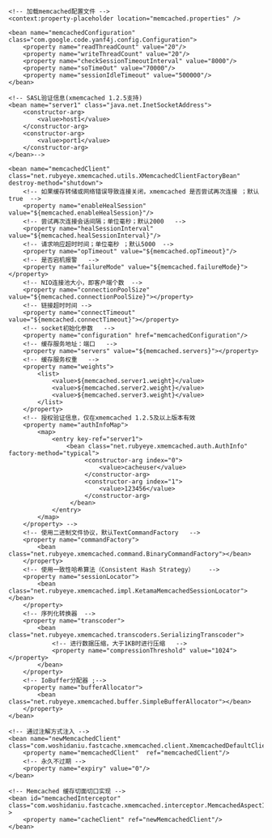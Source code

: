 <?xml version="1.0" encoding="UTF-8"?>
<beans xmlns="http://www.springframework.org/schema/beans"
	xmlns:xsi="http://www.w3.org/2001/XMLSchema-instance" xmlns:context="http://www.springframework.org/schema/context"
	xmlns:aop="http://www.springframework.org/schema/aop" xmlns:tx="http://www.springframework.org/schema/tx"
	xmlns:util="http://www.springframework.org/schema/util" xmlns:security="http://www.springframework.org/schema/security"
	xmlns:mvc="http://www.springframework.org/schema/mvc" xmlns:jpa="http://www.springframework.org/schema/data/jpa"
	xsi:schemalocation="http://www.springframework.org/schema/beans http://www.springframework.org/schema/beans/spring-beans.xsd
        			http://www.springframework.org/schema/context http://www.springframework.org/schema/context/spring-context.xsd
        			 http://www.springframework.org/schema/aop http://www.springframework.org/schema/aop/spring-aop.xsd
                    http://www.springframework.org/schema/tx http://www.springframework.org/schema/tx/spring-tx.xsd
                    http://www.springframework.org/schema/util http://www.springframework.org/schema/util/spring-util.xsd
					http://www.springframework.org/schema/security  http://www.springframework.org/schema/security/spring-security.xsd
       	 			http://www.springframework.org/schema/mvc http://www.springframework.org/schema/mvc/spring-mvc.xsd
       	 			http://www.springframework.org/schema/data/jpa http://www.springframework.org/schema/data/jpa/spring-jpa.xsd"
	default-autowire="byName" default-lazy-init="false">
	
	<!-- 加载memcached配置文件 -->
	<context:property-placeholder location="memcached.properties" /> 
	
	<bean name="memcachedConfiguration" class="com.google.code.yanf4j.config.Configuration">
	    <property name="readThreadCount" value="20"/>
	    <property name="writeThreadCount" value="20"/>
	    <property name="checkSessionTimeoutInterval" value="8000"/>
	    <property name="soTimeOut" value="70000"/>
	    <property name="sessionIdleTimeout" value="500000"/>  
	</bean>
	
	<!-- SASL验证信息(xmemcached 1.2.5支持)
	<bean name="server1" class="java.net.InetSocketAddress">
		<constructor-arg>
		    <value>host1</value>
		</constructor-arg>
		<constructor-arg>
		   	<value>port1</value>
		</constructor-arg>
	</bean>-->

  	<bean name="memcachedClient" class="net.rubyeye.xmemcached.utils.XMemcachedClientFactoryBean" destroy-method="shutdown">
		<!-- 如果缓存转储或网络错误导致连接关闭，xmemcached 是否尝试再次连接 ；默认true  -->
	  	<property name="enableHealSession" value="${memcached.enableHealSession}"/>  
  		<!-- 尝试再次连接会话间隔；单位毫秒；默认2000   --> 
  		<property name="healSessionInterval" value="${memcached.healSessionInterval}"/> 
	  	<!-- 请求响应超时时间；单位毫秒 ；默认5000  -->
	  	<property name="opTimeout" value="${memcached.opTimeout}"/>  
  	 	<!-- 是否宕机报警   -->
		<property name="failureMode" value="${memcached.failureMode}"></property>
		<!-- NIO连接池大小，即客户端个数  -->
		<property name="connectionPoolSize" value="${memcached.connectionPoolSize}"></property>
		<!-- 链接超时时间 -->
        <property name="connectTimeout" value="${memcached.connectTimeout}"></property>
  		<!-- socket初始化参数   -->
  		<property name="configuration" href="memcachedConfiguration"/>  
		<!-- 缓存服务地址：端口   -->
		<property name="servers" value="${memcached.servers}"></property>
		<!-- 缓存服务权重   -->
		<property name="weights">
            <list>
                <value>${memcached.server1.weight}</value>  
                <value>${memcached.server2.weight}</value>  
                <value>${memcached.server3.weight}</value> 
            </list>
        </property> 
        <!-- 授权验证信息，仅在xmemcached 1.2.5及以上版本有效  
        <property name="authInfoMap">
            <map>
            	<entry key-ref="server1">
                    <bean class="net.rubyeye.xmemcached.auth.AuthInfo" factory-method="typical">
                         <constructor-arg index="0">
                             <value>cacheuser</value>
                         </constructor-arg>
                         <constructor-arg index="1">
                             <value>123456</value>
                         </constructor-arg>
                     </bean>
                </entry>
            </map>
        </property> -->
		<!-- 使用二进制文件协议，默认TextCommandFactory   -->
		<property name="commandFactory">
			<bean class="net.rubyeye.xmemcached.command.BinaryCommandFactory"></bean>
		</property>
		<!-- 使用一致性哈希算法（Consistent Hash Strategy）    -->
		<property name="sessionLocator">
			<bean class="net.rubyeye.xmemcached.impl.KetamaMemcachedSessionLocator"></bean>
		</property>
		<!-- 序列化转换器  -->
		<property name="transcoder">
			<bean class="net.rubyeye.xmemcached.transcoders.SerializingTranscoder">
				<!-- 进行数据压缩，大于1KB时进行压缩   -->
				<property name="compressionThreshold" value="1024"></property>
			</bean> 
		</property>
		<!-- IoBuffer分配器 ;-->
        <property name="bufferAllocator">
            <bean class="net.rubyeye.xmemcached.buffer.SimpleBufferAllocator"></bean>
        </property>
	</bean>  
	
	<!-- 通过注解方式注入 -->
	<bean name="newMemcachedClient" class="com.woshidaniu.fastcache.xmemcached.client.XmemcachedDefaultClient">
	    <property name="memcachedClient"  ref="memcachedClient"/>
		<!-- 永久不过期 -->
		<property name="expiry" value="0"/>
	</bean>
	
	<!-- Memcached 缓存切面切口实现 -->
	<bean id="memcachedInterceptor" class="com.woshidaniu.fastcache.xmemcached.interceptor.MemcachedAspectInterceptor"  >
		<property name="cacheClient" ref="newMemcachedClient"/>
	</bean>
	
</beans>